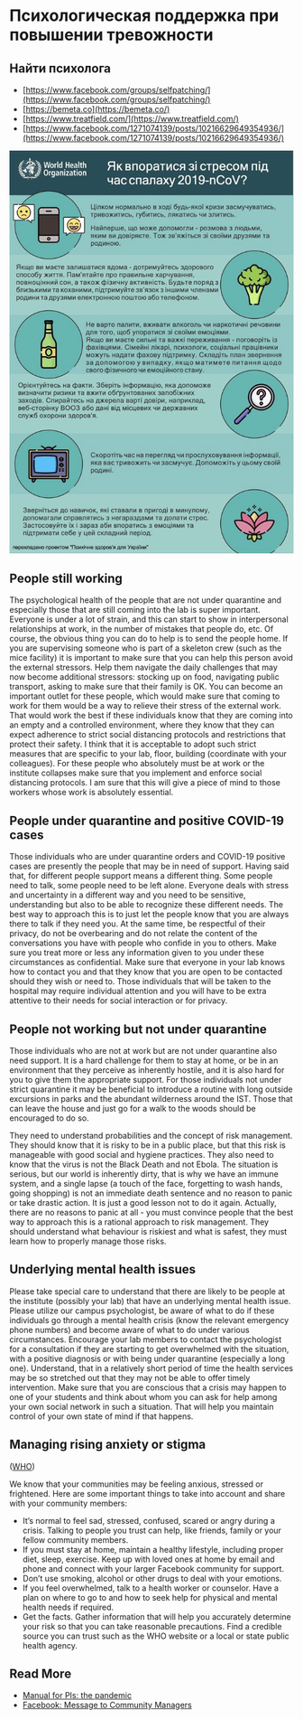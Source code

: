 # Психологическая поддержка при повышении тревожности

## Найти психолога

* [https://www.facebook.com/groups/selfpatching/](https://www.facebook.com/groups/selfpatching/)
* [https://bemeta.co](https://bemeta.co/)
* [https://www.treatfield.com/](https://www.treatfield.com/)
* [https://www.facebook.com/1271074139/posts/10216629649354936/](https://www.facebook.com/1271074139/posts/10216629649354936/)

![](.gitbook/assets/image%20%282%29.png)

## People still working

The psychological health of the people that are not under quarantine and especially those that are still coming into the lab is super important. Everyone is under a lot of strain, and this can start to show in interpersonal relationships at work, in the number of mistakes that people do, etc. Of course, the obvious thing you can do to help is to send the people home. If you are supervising someone who is part of a skeleton crew \(such as the mice facility\) it is important to make sure that you can help this person avoid the external stressors. Help them navigate the daily challenges that may now become additional stressors: stocking up on food, navigating public transport, asking to make sure that their family is OK. You can become an important outlet for these people, which would make sure that coming to work for them would be a way to relieve their stress of the external work. That would work the best if these individuals know that they are coming into an empty and a controlled environment, where they know that they can expect adherence to strict social distancing protocols and restrictions that protect their safety. I think that it is acceptable to adopt such strict measures that are specific to your lab, floor, building \(coordinate with your colleagues\). For these people who absolutely must be at work or the institute collapses make sure that you implement and enforce social distancing protocols. I am sure that this will give a piece of mind to those workers whose work is absolutely essential.

## People under quarantine and positive COVID-19 cases

Those individuals who are under quarantine orders and COVID-19 positive cases are presently the people that may be in need of support. Having said that, for different people support means a different thing. Some people need to talk, some people need to be left alone. Everyone deals with stress and uncertainty in a different way and you need to be sensitive, understanding but also to be able to recognize these different needs. The best way to approach this is to just let the people know that you are always there to talk if they need you. At the same time, be respectful of their privacy, do not be overbearing and do not relate the content of the conversations you have with people who confide in you to others. Make sure you treat more or less any information given to you under these circumstances as confidential. Make sure that everyone in your lab knows how to contact you and that they know that you are open to be contacted should they wish or need to. Those individuals that will be taken to the hospital may require individual attention and you will have to be extra attentive to their needs for social interaction or for privacy.

## People not working but not under quarantine

Those individuals who are not at work but are not under quarantine also need support. It is a hard challenge for them to stay at home, or be in an environment that they perceive as inherently hostile, and it is also hard for you to give them the appropriate support. For those individuals not under strict quarantine it may be beneficial to introduce a routine with long outside excursions in parks and the abundant wilderness around the IST. Those that can leave the house and just go for a walk to the woods should be encouraged to do so.

They need to understand probabilities and the concept of risk management. They should know that it is risky to be in a public place, but that this risk is manageable with good social and hygiene practices. They also need to know that the virus is not the Black Death and not Ebola. The situation is serious, but our world is inherently dirty, that is why we have an immune system, and a single lapse \(a touch of the face, forgetting to wash hands, going shopping\) is not an immediate death sentence and no reason to panic or take drastic action. It is just a good lesson not to do it again. Actually, there are no reasons to panic at all - you must convince people that the best way to approach this is a rational approach to risk management. They should understand what behaviour is riskiest and what is safest, they must learn how to properly manage those risks.

## Underlying mental health issues

Please take special care to understand that there are likely to be people at the institute \(possibly your lab\) that have an underlying mental health issue. Please utilize our campus psychologist, be aware of what to do if these individuals go through a mental health crisis \(know the relevant emergency phone numbers\) and become aware of what to do under various circumstances. Encourage your lab members to contact the psychologist for a consultation if they are starting to get overwhelmed with the situation, with a positive diagnosis or with being under quarantine \(especially a long one\). Understand, that in a relatively short period of time the health services may be so stretched out that they may not be able to offer timely intervention. Make sure that you are conscious that a crisis may happen to one of your students and think about whom you can ask for help among your own social network in such a situation. That will help you maintain control of your own state of mind if that happens.

## **Managing rising anxiety or stigma**

\([WHO](https://l.facebook.com/l.php?u=https%3A%2F%2Fwww.epi-win.com%2Fall-resources%2Fcoping-with-stress-during-the-covid-19-outbreak%3Ffbclid%3DIwAR3tvREa9NOt0zWswh9aReawfbRsrpiXje0y7oRMx4ZlNySRD-da3ScO-88&h=AT18BAEPPLZXNlZYuUjLJ1ov1kIzGUXEe86errkHI7Guv-tP9yiUOhaALDhQwx3wQdfT1kp_7F_k3gPMVSUx2fXHY6QD-uFNX8RhVBBffLuyiVqQ8Ny5S-tw_NcYnjd8ZFTR1hX0)\)

We know that your communities may be feeling anxious, stressed or frightened. Here are some important things to take into account and share with your community members:

* It’s normal to feel sad, stressed, confused, scared or angry during a crisis. Talking to people you trust can help, like friends, family or your fellow community members.
* If you must stay at home, maintain a healthy lifestyle, including proper diet, sleep, exercise. Keep up with loved ones at home by email and phone and connect with your larger Facebook community for support.
* Don’t use smoking, alcohol or other drugs to deal with your emotions.
* If you feel overwhelmed, talk to a health worker or counselor. Have a plan on where to go to and how to seek help for physical and mental health needs if required.
* Get the facts. Gather information that will help you accurately determine your risk so that you can take reasonable precautions. Find a credible source you can trust such as the WHO website or a local or state public health agency.

## Read More

* [Manual for PIs: the pandemic](https://docs.google.com/document/d/1X9QS8CCJ_oVxIaX_ChOzlrgfz_CY2xGipwgSFhyVfME/mobilebasic?usp=gmail_thread)
* [Facebook: Message to Community Managers](https://www.facebook.com/community/whats-new/communities-health-information-coronavirus/)

